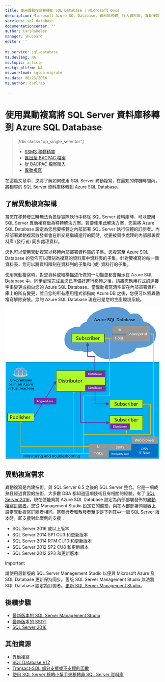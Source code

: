 ```yaml
---
title: 使用異動複寫移轉到 SQL Database | Microsoft Docs
description: Microsoft Azure SQL Database, 資料庫移轉, 匯入資料庫, 異動複寫
services: sql-database
documentationcenter: ''
author: CarlRabeler
manager: jhubbard
editor: ''

ms.service: sql-database
ms.devlang: NA
ms.topic: article
ms.tgt_pltfrm: NA
ms.workload: sqldb-migrate
ms.date: 08/23/2016
ms.author: carlrab

---
```

# 使用異動複寫將 SQL Server 資料庫移轉到 Azure SQL Database
> [!div class="op_single_selector"]
> * [SSMS 移轉精靈](sql-database-cloud-migrate-compatible-using-ssms-migration-wizard.md)
> * [匯出至 BACPAC 檔案](sql-database-cloud-migrate-compatible-export-bacpac-ssms.md)
> * [從 BACPAC 檔案匯入](sql-database-cloud-migrate-compatible-import-bacpac-ssms.md)
> * [異動複寫](sql-database-cloud-migrate-compatible-using-transactional-replication.md)
> 
> 

在這篇文章中，您將了解如何使用 SQL Server 異動複寫，在最短的停機時間內，將相容的 SQL Server 資料庫移轉到 Azure SQL Database。

## 了解異動複寫架構
當您在移轉發生時無法負擔從實際執行中移除 SQL Server 資料庫時，可以使用 SQL Server 異動複寫做為移轉解決方案。若要使用此解決方案，您需將 Azure SQL Database 設定為您想要移轉之內部部署 SQL Server 執行個體的訂閱者。內部部署異動複寫散發者會在新交易繼續進行的同時，從要被同步處理的內部部署資料庫 (發行者) 同步處理資料。

您也可以使用異動複寫以移轉內部部署資料庫的子集。您複寫至 Azure SQL Database 的發佈可以限制為複寫的資料庫中資料表的子集。針對要複寫的每一個資料表，您可以將資料限制在資料列的子集和 (或) 資料行的子集。

使用異動複寫時，對您資料或結構描述所做的一切變更都會顯示在 Azure SQL Database 中。同步處理完成且您已準備好進行移轉之後，請將您應用程式的連接字串變更成指向您的 Azure SQL Database。當異動複寫清空留在內部部署資料庫上的所有變更，並且您的所有應用程式都指向 Azure DB 之後，您便可以將異動複寫解除安裝。您的 Azure SQL Database 現在已是您的生產環境系統。

 ![SeedCloudTR 圖表](./media/sql-database-cloud-migrate/SeedCloudTR.png)

## 異動複寫需求
異動複寫是內建技術，與 SQL Server 6.5 之後的 SQL Server 整合。它是一項成熟且經過實證的技術，大多數 DBA 都知道這項技術且有相關的經驗。有了 [SQL Server 2016](https://www.microsoft.com/zh-TW/cloud-platform/sql-server)，現在便能夠將 Azure SQL Database 設定為內部部署發佈的[異動複寫訂閱者](https://msdn.microsoft.com/library/mt589530.aspx)。您從 Management Studio 設定它的體驗，與在內部部署伺服器上設定異動複寫訂閱者相同。當發行者和散發者至少是下列其中一個 SQL Server 版本時，即支援對此案例的支援：

* SQL Server 2016 或以上版本
* SQL Server 2014 SP1 CU3 和更新版本
* SQL Server 2014 RTM CU10 和更新版本
* SQL Server 2012 SP2 CU8 和更新版本
* SQL Server 2012 SP3 和更新版本

> [!IMPORTANT]
> 請使用最新版的 SQL Server Management Studio 以便與 Microsoft Azure 及 SQL Database 更新保持同步。舊版 SQL Server Management Studio 無法將 SQL Database 設定為訂閱者。[更新 SQL Server Management Studio](https://msdn.microsoft.com/library/mt238290.aspx)。
> 
> 

## 後續步驟
* [最新版本的 SQL Server Management Studio](https://msdn.microsoft.com/library/mt238290.aspx)
* [最新版本的 SSDT](https://msdn.microsoft.com/library/mt204009.aspx)
* [SQL Server 2016](https://www.microsoft.com/zh-TW/cloud-platform/sql-server)

## 其他資源
* [異動複寫](https://msdn.microsoft.com/library/mt589530.aspx)
* [SQL Database V12](sql-database-v12-whats-new.md)
* [Transact-SQL 部分支援或不支援的函數](sql-database-transact-sql-information.md)
* [使用 SQL Server 移轉小幫手來移轉非 SQL Server 資料庫](http://blogs.msdn.com/b/ssma/)

<!---HONumber=AcomDC_0824_2016-->